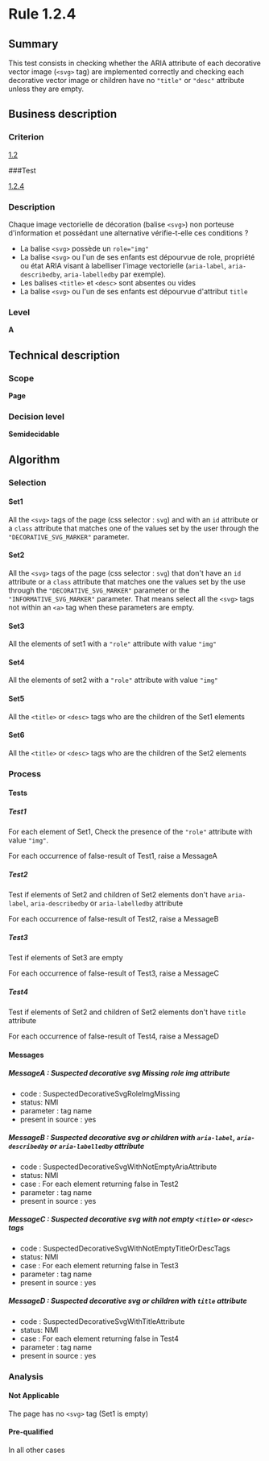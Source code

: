 # Rule 1.2.4

## Summary

This test consists in checking whether the ARIA attribute of each decorative vector image (`<svg>` tag) are implemented correctly and checking each decorative vector image or children have no `"title"` or `"desc"` attribute unless they are empty.

## Business description

### Criterion

[1.2](http://references.modernisation.gouv.fr/sites/default/files/RGAA3_RC2-1/referentiel_technique.htm#crit-1-2)

###Test

[1.2.4](http://references.modernisation.gouv.fr/sites/default/files/RGAA3_RC2-1/referentiel_technique.htm#test-1-2-4)

### Description

Chaque image vectorielle de d&eacute;coration (balise `<svg>`) non porteuse d'information et poss&eacute;dant une alternative v&eacute;rifie-t-elle ces conditions ? 
 
 * La balise `<svg>` poss&egrave;de un `role="img"` 
 * La balise `<svg>` ou l'un de ses enfants est d&eacute;pourvue de role, propri&eacute;t&eacute; ou &eacute;tat ARIA visant &agrave; labelliser l'image vectorielle (`aria-label`, `aria-describedby`, `aria-labelledby` par exemple). 
 * Les balises `<title>` et `<desc>` sont absentes ou vides 
 * La balise `<svg>` ou l'un de ses enfants est d&eacute;pourvue d'attribut `title` 

### Level

**A**

## Technical description

### Scope

**Page**

### Decision level

**Semidecidable**

## Algorithm

### Selection

#### Set1

All the `<svg>` tags of the page (css selector : `svg`) and with an `id` attribute or a `class` attribute that matches one of the values set by the user through the `"DECORATIVE_SVG_MARKER"` parameter.

#### Set2

All the `<svg>` tags of the page (css selector : `svg`) that don't have an `id` attribute or a `class` attribute that matches one the values set by the use through the `"DECORATIVE_SVG_MARKER"` parameter or the `"INFORMATIVE_SVG_MARKER"` parameter. 
That means select all the `<svg>` tags not within an `<a>` tag when these parameters are empty.

#### Set3

All the elements of set1 with a `"role"` attribute with value `"img"` 

#### Set4

All the elements of set2 with a `"role"` attribute with value `"img"` 

#### Set5

All the `<title>` or  `<desc>` tags who are the children of the Set1 elements 

#### Set6

All the `<title>` or  `<desc>` tags who are the children of the Set2 elements 

### Process

#### Tests

##### Test1

For each element of Set1, Check the presence of the `"role"` attribute with value `"img"`.

For each occurrence of false-result of Test1, raise a MessageA

##### Test2 

Test if elements of Set2 and children of Set2 elements don't have `aria-label`, `aria-describedby` or `aria-labelledby` attribute

For each occurrence of false-result of Test2, raise a MessageB

##### Test3 

Test if elements of Set3 are empty

For each occurrence of false-result of Test3, raise a MessageC

##### Test4 

Test if elements of Set2 and children of Set2 elements don't have `title` attribute

For each occurrence of false-result of Test4, raise a MessageD

#### Messages

##### MessageA : Suspected decorative svg Missing role img attribute

-    code : SuspectedDecorativeSvgRoleImgMissing
-    status: NMI
-    parameter : tag name
-    present in source : yes

##### MessageB : Suspected decorative svg or children with `aria-label`, `aria-describedby` or `aria-labelledby` attribute

-    code : SuspectedDecorativeSvgWithNotEmptyAriaAttribute
-    status: NMI
-    case : For each element returning false in Test2
-    parameter : tag name
-    present in source : yes

##### MessageC : Suspected decorative svg with not empty `<title>` or  `<desc>` tags

-    code : SuspectedDecorativeSvgWithNotEmptyTitleOrDescTags
-    status: NMI
-    case : For each element returning false in Test3
-    parameter : tag name
-    present in source : yes

##### MessageD : Suspected decorative svg or children with `title` attribute

-    code : SuspectedDecorativeSvgWithTitleAttribute
-    status: NMI
-    case : For each element returning false in Test4
-    parameter : tag name
-    present in source : yes

### Analysis

#### Not Applicable

The page has no `<svg>` tag (Set1 is empty)

#### Pre-qualified

In all other cases






